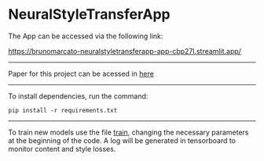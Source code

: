 # NeuralStyleTransferApp

The App can be accessed via the following link:

<https://brunomarcato-neuralstyletransferapp-app-cbp27l.streamlit.app/>

---

Paper for this project can be acessed in [here](SI2_Paper_StyleTransfer.pdf)

---

To install dependencies, run the command:

`pip install -r requirements.txt`

---

To train new models use the file [train](https://github.com/BrunoMarcato/NeuralStyleTransferApp/blob/main/train_model/train.py), changing the necessary parameters at the beginning of the code. 
A log will be generated in tensorboard to monitor content and style losses.
